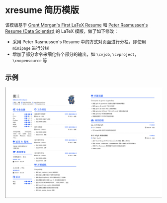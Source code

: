 # xresume 简历模版

该模版基于 [Grant Morgan's First LaTeX Resume][1] 和 [Peter Rasmussen's Resume (Data Scientist)][2] 的 LaTeX 模版，做了如下修改：

* 采用 Peter Rasmussen's Resume 中的方式对页面进行分栏，即使用 `minipage` 进行分栏
* 增加了部分命令来细化各个部分的输出，如 `\cvjob`, `\cvproject`，`\cvopensource` 等

## 示例

![Example](./main.png)

[1]: https://www.overleaf.com/articles/grant-morgans-first-latex-resume/jtdbtcctgnrr
[2]: https://www.overleaf.com/articles/peter-rasmussens-resume-data-scientist/bphkfprrcnwv
